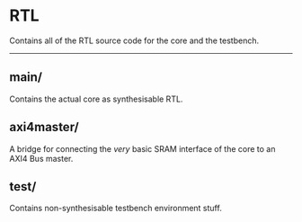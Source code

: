 
# RTL

Contains all of the RTL source code for the core and the testbench.

---

## main/

Contains the actual core as synthesisable RTL.

## axi4master/

A bridge for connecting the *very* basic SRAM interface of the core to an
AXI4 Bus master.

## test/

Contains non-synthesisable testbench environment stuff.
